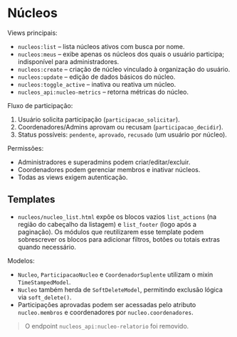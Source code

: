 # Núcleos

Views principais:

- `nucleos:list` – lista núcleos ativos com busca por nome.
- `nucleos:meus` – exibe apenas os núcleos dos quais o usuário participa; indisponível para administradores.
- `nucleos:create` – criação de núcleo vinculado à organização do usuário.
- `nucleos:update` – edição de dados básicos do núcleo.
- `nucleos:toggle_active` – inativa ou reativa um núcleo.
- `nucleos_api:nucleo-metrics` – retorna métricas do núcleo.

Fluxo de participação:

1. Usuário solicita participação (`participacao_solicitar`).
2. Coordenadores/Admins aprovam ou recusam (`participacao_decidir`).
3. Status possíveis: `pendente`, `aprovado`, `recusado` (um usuário por núcleo).

Permissões:

- Administradores e superadmins podem criar/editar/excluir.
- Coordenadores podem gerenciar membros e inativar núcleos.
- Todas as views exigem autenticação.

## Templates

- `nucleos/nucleo_list.html` expõe os blocos vazios `list_actions` (na região do cabeçalho da listagem) e `list_footer` (logo após a paginação). Os módulos que reutilizarem esse template podem sobrescrever os blocos para adicionar filtros, botões ou totais extras quando necessário.

Modelos:

- `Nucleo`, `ParticipacaoNucleo` e `CoordenadorSuplente` utilizam o mixin `TimeStampedModel`.
- `Nucleo` também herda de `SoftDeleteModel`, permitindo exclusão lógica via `soft_delete()`.
- Participações aprovadas podem ser acessadas pelo atributo `nucleo.membros` e coordenadores por `nucleo.coordenadores`.
> O endpoint `nucleos_api:nucleo-relatorio` foi removido.
